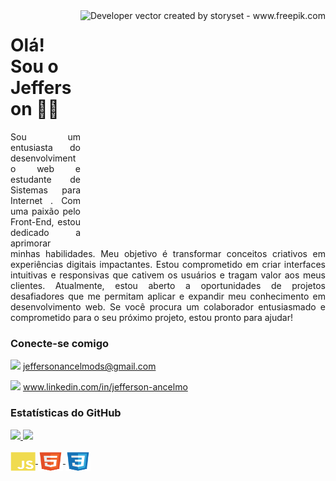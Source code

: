 <img  align="right" alt="Developer vector created by storyset - www.freepik.com" height="380" src="https://github.com/Jeffe98/Jeffe98/assets/147668123/d46f9ba0-2b53-4cf3-9e6b-2f74b89c6116">

 
 


    
     
 # Olá! Sou o Jefferson 🤙🏾


<p align="justify">Sou um entusiasta do desenvolvimento web e estudante de Sistemas para Internet . Com uma paixão pelo Front-End, estou dedicado a aprimorar minhas habilidades. Meu objetivo é transformar conceitos criativos em experiências digitais impactantes. Estou comprometido em criar interfaces intuitivas e responsivas que cativem os usuários e tragam valor aos meus clientes. Atualmente, estou aberto a oportunidades de projetos desafiadores que me permitam aplicar e expandir meu conhecimento em desenvolvimento web. Se você procura um colaborador entusiasmado e comprometido para o seu próximo projeto, estou pronto para ajudar! 
<br>
  




 


 ### Conecte-se comigo
 
 
  <a href = "jeffersonancelmods@gmail.com"><img src="https://img.shields.io/badge/-Gmail-%23333?style=for-the-badge&logo=gmail&logoColor=white" target="_blank"></a> jeffersonancelmods@gmail.com

  
  <a href="www.linkedin.com/in/jefferson-ancelmo" target="_blank"><img src="https://img.shields.io/badge/-LinkedIn-%230077B5?style=for-the-badge&logo=linkedin&logoColor=white" target="_blank"></a> www.linkedin.com/in/jefferson-ancelmo
 


### Estatísticas do GitHub
 
 <div>
  <a href="https://github.com/jeffe98">
  <img height="180em" src="https://github-readme-stats.vercel.app/api?username=jeffe98&show_icons=true&theme=gotham&include_all_commits=true&count_private=true"/>
  <img height="180em" src="https://github-readme-stats.vercel.app/api/top-langs/?username=jeffe98&layout=compact&langs_count=16&theme=gotham"/>
</div>
<div style="display: inline_block"><br>
  <img align="center" alt="Rafa-Js" height="30" width="40" src="https://raw.githubusercontent.com/devicons/devicon/master/icons/javascript/javascript-plain.svg">
 <!-- <img align="center" alt="Rafa-Ts" height="30" width="40" src="https://raw.githubusercontent.com/devicons/devicon/master/icons/typescript/typescript-plain.svg"> --->

 <!-- --->
 <!-- <img align="center" alt="Rafa-React" height="30" width="40" src="https://raw.githubusercontent.com/devicons/devicon/master/icons/react/react-original.svg">--->
  <img align="center" alt="Rafa-HTML" height="30" width="40" src="https://raw.githubusercontent.com/devicons/devicon/master/icons/html5/html5-original.svg">
  <img align="center" alt="Rafa-CSS" height="30" width="40" src="https://raw.githubusercontent.com/devicons/devicon/master/icons/css3/css3-original.svg">
 <!-- <img align="center" alt="Rafa-Python" height="30" width="40" src="https://raw.githubusercontent.com/devicons/devicon/master/icons/python/python-original.svg">--->
<!--  <img align="center" alt="Rafa-Csharp" height="30" width="40" src="https://raw.githubusercontent.com/devicons/devicon/master/icons/csharp/csharp-original.svg">--->
<!--  <img align="right" alt="Rafa-yoda" src="https://cdn.discordapp.com/attachments/795358919417397249/825430589581688872/hi.gif">--->
</div>
  

 
 
